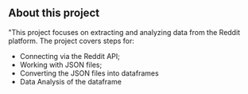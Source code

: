 ## About this project <br/>

"This project focuses on extracting and analyzing data from the Reddit platform. The project covers steps for:
- Connecting via the Reddit API;
- Working with JSON files;
- Converting the JSON files into dataframes
- Data Analysis of the dataframe
